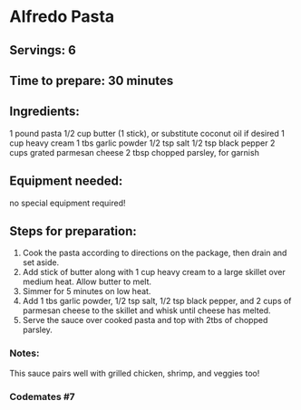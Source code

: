 # Alfredo Pasta

## Servings: 6

## Time to prepare: 30 minutes 

## Ingredients:
1 pound pasta
1/2 cup butter (1 stick), or substitute coconut oil if desired
1 cup heavy cream
1 tbs garlic powder
1/2 tsp salt
1/2 tsp black pepper
2 cups grated parmesan cheese
2 tbsp chopped parsley, for garnish

## Equipment needed:
no special equipment required!


## Steps for preparation:
1. Cook the pasta according to directions on the package, then drain and set aside. 
2. Add stick of butter along with 1 cup heavy cream to a large skillet over medium heat. Allow butter to melt.
3. Simmer for 5 minutes on low heat.
4. Add 1 tbs garlic powder, 1/2 tsp salt, 1/2 tsp black pepper, and 2 cups of parmesan cheese to the skillet and whisk until cheese has melted.
5. Serve the sauce over cooked pasta and top with 2tbs of chopped parsley.


### Notes:
This sauce pairs well with grilled chicken, shrimp, and veggies too!


### Codemates #7

